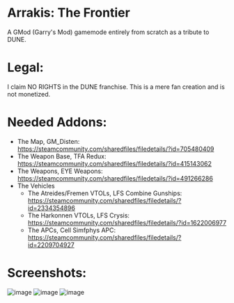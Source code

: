 # Arrakis: The Frontier
A GMod (Garry's Mod) gamemode entirely from scratch as a tribute to DUNE.

# Legal:
I claim NO RIGHTS in the DUNE franchise. This is a mere fan creation and is not monetized.

# Needed Addons:
- The Map, GM_Disten: https://steamcommunity.com/sharedfiles/filedetails/?id=705480409
- The Weapon Base, TFA Redux: https://steamcommunity.com/sharedfiles/filedetails/?id=415143062  
- The Weapons, EYE Weapons: https://steamcommunity.com/sharedfiles/filedetails/?id=491266286  
- The Vehicles
  - The Atreides/Fremen VTOLs, LFS Combine Gunships: https://steamcommunity.com/sharedfiles/filedetails/?id=2334354896
  - The Harkonnen VTOLs, LFS Crysis: https://steamcommunity.com/sharedfiles/filedetails/?id=1622006977
  - The APCs, Cell Simfphys APC: https://steamcommunity.com/sharedfiles/filedetails/?id=2209704927

# Screenshots:
![image](https://user-images.githubusercontent.com/63636914/141677357-95e1ae00-5849-4b23-974b-c3a2ca99abba.png)
![image](https://user-images.githubusercontent.com/63636914/141681835-ff6f900d-410d-4258-8aab-344d2a30c1ad.png)
![image](https://user-images.githubusercontent.com/63636914/141681788-5154b875-d4a6-425f-965f-34695cd8d575.png)

